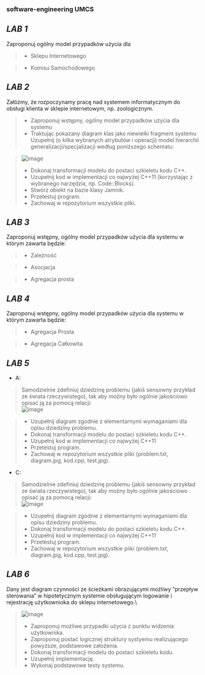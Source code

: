 ### software-engineering UMCS
## ***LAB 1*** 
Zaproponuj ogólny model przypadków użycia dla
>* Sklepu Internetowego

>* Komisu Samochodowego

## ***LAB 2***
Załóżmy, że rozpoczynamy pracę nad systemem informatycznym do obsługi klienta 
w sklepie internetowym, np. zoologicznym.

>* Zaproponuj wstępny, ogólny model przypadków użycia dla systemu
>* Traktując pokazany diagram klas jako niewielki fragment systemu Uzupełnij
(o kilka wybranych atrybutów i operacji) model hierarchii
generalizacji/specjalizacji według poniższego schematu:

>![image](https://github.com/NoMercy404/software-engineering/assets/126580913/57cc0ce4-b542-412d-9e77-9fb84e4fcb2d)
>* Dokonaj transformacji modelu do postaci szkieletu kodu C++.
>* Uzupełnij kod w implementacji co najwyżej C++11 (korzystając z wybranego
narzędzia, np. Code::Blocks).
>* Stwórz obiekt na bazie klasy Jamnik.
>* Przetestuj program.
>* Zachowaj w repozytorium wszystkie pliki.

## ***LAB 3***
Zaproponuj wstępny, ogólny model przypadków użycia dla systemu w którym zawarta będzie:
>* Zależność

>* Asocjacja

>* Agregacja prosta

## ***LAB 4***
Zaproponuj wstępny, ogólny model przypadków użycia dla systemu w którym zawarta będzie:
>* Agregacja Prosta

>* Agregacja Całkowita

## ***LAB 5***
* A:
>Samodzielnie zdefiniuj dziedzinę problemu (jakiś sensowny przykład ze
świata rzeczywistego), tak aby możny było ogólnie jakościowo opisać ją za
pomocą relacji:\
![image](https://github.com/NoMercy404/software-engineering/assets/126580913/f0795c8a-e8a4-42b6-8ea5-112eb801d37e)

>* Uzupełnij diagram zgodnie z elementarnymi wymaganiami dla opisu
dziedziny problemu.
>* Dokonaj transformacji modelu do postaci szkieletu kodu C++.
>* Uzupełnij kod w implementacji co najwyżej C++11
>* Przetestuj program.
>* Zachowaj w repozytorium wszystkie pliki (problem.txt, diagram.jpg, kod.cpp,
test.jpg).


* C:
>Samodzielnie zdefiniuj dziedzinę problemu (jakiś sensowny przykład ze
świata rzeczywistego), tak aby możny było ogólnie jakościowo opisać ją za
pomocą relacji:\
![image](https://github.com/NoMercy404/software-engineering/assets/126580913/06db0a3a-2669-49f9-95ae-ffa7ee274be8)

>* Uzupełnij diagram zgodnie z elementarnymi wymaganiami dla opisu
dziedziny problemu.
>* Dokonaj transformacji modelu do postaci szkieletu kodu C++.
>* Uzupełnij kod w implementacji co najwyżej C++11
>* Przetestuj program.
>* Zachowaj w repozytorium wszystkie pliki (problem.txt, diagram.jpg, kod.cpp,
test.jpg).


## ***LAB 6***
Dany jest diagram czynności ze ścieżkami obrazującymi możliwy “przepływ
sterowania” w hipotetycznym systemie obsługującym logowanie i rejestrację
użytkownioka do sklepu internetowego.\
>![image](https://github.com/NoMercy404/software-engineering/assets/126580913/8d4c5adc-fe13-45bb-9b5a-4d99cea0410c)
>* Zaproponuj możliwe przypadki użycia z punktu widzenia użytkownika.
>* Zaproponuj postać logicznej struktury systyemu realizującego powyższe,
podstawowe założenia.
>* Dokonaj transformacji modelu do postaci szkieletu kodu.
>* Uzupełnij implementację.
>* Wykonaj podstawowe testy systemu.

